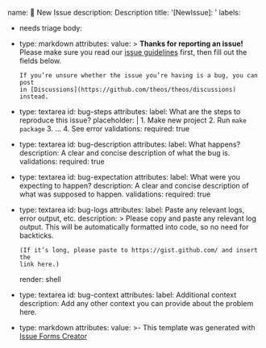 name: 🐛 New Issue
description: Description
title: '[NewIssue]: '
labels:
  - needs triage
body:
  - type: markdown
    attributes:
      value: >
        **Thanks for reporting an issue!** Please make sure you read our [issue
        guidelines](https://github.com/theos/theos/blob/master/.github/CONTRIBUTING.md)
        first, then fill out the fields below.


        If you’re unsure whether the issue you’re having is a bug, you can post
        in [Discussions](https://github.com/theos/theos/discussions) instead.
  - type: textarea
    id: bug-steps
    attributes:
      label: What are the steps to reproduce this issue?
      placeholder: |
        1. Make new project
        2. Run `make package`
        3. …
        4. See error
    validations:
      required: true
  - type: textarea
    id: bug-description
    attributes:
      label: What happens?
      description: A clear and concise description of what the bug is.
    validations:
      required: true
  - type: textarea
    id: bug-expectation
    attributes:
      label: What were you expecting to happen?
      description: A clear and concise description of what was supposed to happen.
    validations:
      required: true
  - type: textarea
    id: bug-logs
    attributes:
      label: Paste any relevant logs, error output, etc.
      description: >
        Please copy and paste any relevant log output. This will be
        automatically formatted into code, so no need for backticks.

        (If it’s long, please paste to https://gist.github.com/ and insert the
        link here.)
      render: shell
  - type: textarea
    id: bug-context
    attributes:
      label: Additional context
      description: Add any other context you can provide about the problem here.
  - type: markdown
    attributes:
      value: >-
        This template was generated with [Issue Forms
        Creator](https://issue-forms-creator.netlify.app)
